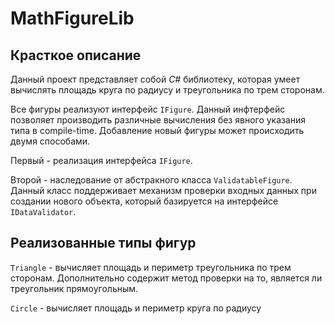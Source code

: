 # MathFigureLib

## Красткое описание

Данный проект представляет собой *C#* библиотеку, которая умеет вычислять площадь круга по радиусу и треугольника по трем сторонам.

Все фигуры реализуют интерфейс <code>IFigure</code>. Данный инфтерфейс позволяет производить различные вычисления без явного указания типа в compile-time. Добавление новый фигуры может происходить двумя способами.
 
 Первый - реализация интерфейса <code>IFigure</code>.
 
 Второй - наследование от абстракного класса <code>ValidatableFigure<T></code>. Данный класс поддерживает механизм проверки входных данных при создании нового объекта, который базируется на интерфейсе <code>IDataValidator<T></code>.

## Реализованные типы фигур
  <code>Triangle</code> - вычисляет площадь и периметр треугольника по трем сторонам. Дополнительно содержит метод проверки на то, является ли треугольник прямоугольным.
 
  <code>Circle</code> - вычисляет площадь и периметр круга по радиусу
